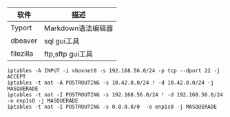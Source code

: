 软件 | 描述 
--- | ---
Typort | Markdown语法编辑器
dbeaver|sql gui工具
filezilla|ftp,sftp gui工具


```shell
iptables -A INPUT -i vboxnet0 -s 192.168.56.0/24 -p tcp --dport 22 -j ACCEPT
iptables -t nat -A POSTROUTING -s 10.42.0.0/24 ! -d 10.42.0.0/24 -j MASQUERADE
iptables -t nat -I POSTROUTING -s 192.168.56.0/24 ! -d 192.168.56.0/24 -o enp1s0 -j MASQUERADE
iptables -t nat -I POSTROUTING -s 0.0.0.0/0  -o enp1s0 -j MASQUERADE
```

